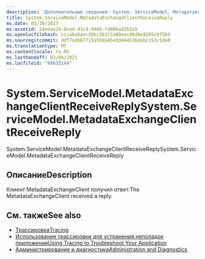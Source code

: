 ```yaml
---
description: 'Дополнительные сведения: System. ServiceModel. Метадатаексчанжеклиентрецеиверепли'
title: System.ServiceModel.MetadataExchangeClientReceiveReply
ms.date: 03/30/2017
ms.assetid: 24edae24-8ced-43c4-948b-f400ba42b2a5
ms.openlocfilehash: cccaba6aecd5bc5b1f1a60eec06d6e9285c8f5b9
ms.sourcegitcommit: ddf7edb67715a5b9a45e3dd44536dabc153c1de0
ms.translationtype: MT
ms.contentlocale: ru-RU
ms.lasthandoff: 02/06/2021
ms.locfileid: "99633144"
---
```

# <a name="systemservicemodelmetadataexchangeclientreceivereply"></a><span data-ttu-id="9c51f-103">System.ServiceModel.MetadataExchangeClientReceiveReply</span><span class="sxs-lookup"><span data-stu-id="9c51f-103">System.ServiceModel.MetadataExchangeClientReceiveReply</span></span>

<span data-ttu-id="9c51f-104">System.ServiceModel.MetadataExchangeClientReceiveReply</span><span class="sxs-lookup"><span data-stu-id="9c51f-104">System.ServiceModel.MetadataExchangeClientReceiveReply</span></span>  
  
## <a name="description"></a><span data-ttu-id="9c51f-105">Описание</span><span class="sxs-lookup"><span data-stu-id="9c51f-105">Description</span></span>  

 <span data-ttu-id="9c51f-106">Клиент MetadataExchangeClient получил ответ.</span><span class="sxs-lookup"><span data-stu-id="9c51f-106">The MetadataExchangeClient received a reply.</span></span>  
  
## <a name="see-also"></a><span data-ttu-id="9c51f-107">См. также</span><span class="sxs-lookup"><span data-stu-id="9c51f-107">See also</span></span>

- [<span data-ttu-id="9c51f-108">Трассировка</span><span class="sxs-lookup"><span data-stu-id="9c51f-108">Tracing</span></span>](index.md)
- [<span data-ttu-id="9c51f-109">Использование трассировки для устранения неполадок приложения</span><span class="sxs-lookup"><span data-stu-id="9c51f-109">Using Tracing to Troubleshoot Your Application</span></span>](using-tracing-to-troubleshoot-your-application.md)
- [<span data-ttu-id="9c51f-110">Администрирование и диагностика</span><span class="sxs-lookup"><span data-stu-id="9c51f-110">Administration and Diagnostics</span></span>](../index.md)
